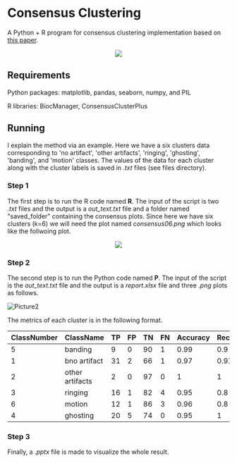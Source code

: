 # Consensus Clustering
A Python + R program for consensus clustering implementation based on  [this paper](https://link.springer.com/article/10.1023/A:1023949509487). 


<p align="center">
  <img src="https://user-images.githubusercontent.com/50635618/170381479-1485dd6a-7a9a-49bc-a514-bdbb42c15729.png"/>
</p>



## Requirements 
Python packages: matplotlib, pandas, seaborn, numpy, and PIL

R libraries: BiocManager, ConsensusClusterPlus


## Running
I explain the method via an example. Here we have a six clusters data corresponding to 'no artifact', 'other artifacts', 'ringing', 'ghosting', 'banding', and 'motion' classes. The values of the data for each cluster along with the cluster labels is saved in _.txt_ files (see files directory).

### Step 1
The first step is to run the R code named **R**. The input of the script is two _.txt_ files and the output is a _out_text.txt_ file and a folder named "saved_folder" containing the consensus plots. Since here we have six clusters (k=6) we will need the plot named _consensus06.png_ which looks like the follwoing plot. 


<p align="center">
  <img src="https://user-images.githubusercontent.com/50635618/170381567-b285503e-dce4-4cef-a0bf-10c7cca6ac56.png"/>
</p>

### Step 2
The second step is to run the Python code named **P**. The input of the script is the _out_text.txt_ file and the output is a _report.xlsx_ file and three _.png_ plots as follows.   

![Picture2](https://user-images.githubusercontent.com/50635618/170382491-ef2400ea-cdfe-492f-982a-b8170496c3b9.png)


The metrics of each cluster is in the following format.

| ClassNumber    | ClassName     | TP         | FP | TN | FN | Accuracy | Recall  | Precision | 
| ------------- | ------------- | --------    |------------- | ------------- | --------    |------------- | ------------- | --------    |
| 5     | banding        | 9  | 0 | 90 | 1 | 0.99 | 0.9 | 1| 
| 1     | bno artifact        | 31  | 2 | 66 | 1 | 0.97 | 0.97 | 0.94| 
| 2     | other artifacts       | 2  | 0 | 97 | 0 | 1 | 1 | 1| 
| 3     | ringing      | 16 | 1 | 82 | 4 | 0.95 | 0.8 | 0.94| 
| 6     | motion       | 12  | 1 | 86 | 3 | 0.96 | 0.8 | 0.92| 
| 4     | ghosting        | 20  | 5 | 74 | 0 | 0.95 | 1 | 0.8| 

### Step 3
Finally, a _.pptx_ file is made to visualize the whole result. 
